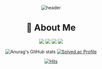 <!--
**BaeHyeonA/BaeHyeonA** is a ✨ _special_ ✨ repository because its `README.md` (this file) appears on your GitHub profile.

Here are some ideas to get you started:

- 🔭 I’m currently working on ...
- 🌱 I’m currently learning ...
- 👯 I’m looking to collaborate on ...
- 🤔 I’m looking for help with ...
- 💬 Ask me about ...
- 📫 How to reach me: ...
- 😄 Pronouns: ...
- ⚡ Fun fact: ...
-->

<div align="center">

  
  
  ![header](https://capsule-render.vercel.app/api?type=waving&color=F3E2A9&height=230&section=header&text=HyeonA%20Bae&fontSize=60&fontColor=FFFFFF)


  # 🌼 About Me
  
  <a href="https://velog.io/@bae_hyeona/posts" target="_blank"><img src="https://img.shields.io/badge/blog-F5BCA9?style=flat-square&logo=Adafruit&logoColor=FFFFFF"/></a>
  <a href="https://www.instagram.com/bya0418/?next=%2F" target="_blank"><img src="https://img.shields.io/badge/bya0418-F781F3?style=flat-square&logo=Instagram&logoColor=FFFFFF"/></a>
  <a href="https://hyuuna.notion.site/portfolio?pvs=4" target="_blank"><img src="https://img.shields.io/badge/HyeonA-000000?style=flat-square&logo=Notion&logoColor=FFFFFF"/></a>
  <a href="https://www.linkedin.com/in/hyeon02/" target="_blank"><img src="https://img.shields.io/badge/HyeonABae-0A66C2?style=flat-square&logo=Linkedin&logoColor=FFFFFF"/></a>
  

  ![Anurag's GitHub stats](https://github-readme-stats.vercel.app/api?username=BaeHyeonA&show_icons=true&theme=gruvbox_light)
  [![Solved.ac Profile](http://mazassumnida.wtf/api/v2/generate_badge?boj=hyeona02)](https://solved.ac/hyeona02/)




  [![Hits](https://hits.seeyoufarm.com/api/count/incr/badge.svg?url=https%3A%2F%2Fgithub.com%2FBaeHyeonA&count_bg=%23FFE4B4&title_bg=%23888888&icon=github.svg&icon_color=%23E7E7E7&title=hits&edge_flat=false)](https://hits.seeyoufarm.com)



</div>
